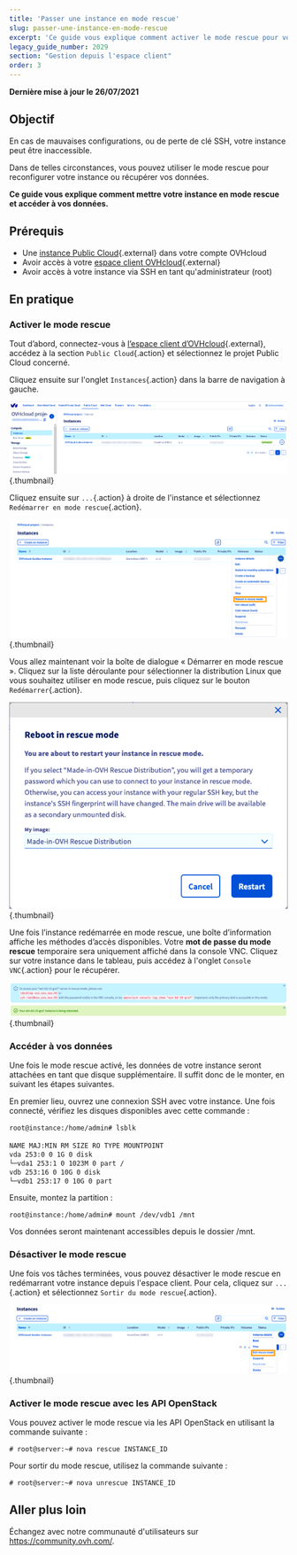 ```yaml
---
title: 'Passer une instance en mode rescue'
slug: passer-une-instance-en-mode-rescue
excerpt: 'Ce guide vous explique comment activer le mode rescue pour votre instance Public Cloud'
legacy_guide_number: 2029
section: "Gestion depuis l'espace client"
order: 3
---
```


**Dernière mise à jour le 26/07/2021**

## Objectif

En cas de mauvaises configurations, ou de perte de clé SSH, votre instance peut être inaccessible.

Dans de telles circonstances, vous pouvez utiliser le mode rescue pour reconfigurer votre instance ou récupérer vos données. 

**Ce guide vous explique comment mettre votre instance en mode rescue et accéder à vos données.**

## Prérequis

* Une [instance Public Cloud](https://www.ovh.com/ca/fr/public-cloud/){.external} dans votre compte OVHcloud
* Avoir accès à votre [espace client OVHcloud](https://ca.ovh.com/auth/?action=gotomanager&from=https://www.ovh.com/ca/fr/&ovhSubsidiary=qc){.external}
* Avoir accès à votre instance via SSH en tant qu'administrateur (root)

## En pratique

### Activer le mode rescue

Tout d’abord, connectez-vous à [l’espace client d’OVHcloud](https://ca.ovh.com/auth/?action=gotomanager&from=https://www.ovh.com/ca/fr/&ovhSubsidiary=qc){.external}, accédez à la section `Public Cloud`{.action} et sélectionnez le projet Public Cloud concerné.

Cliquez ensuite sur l'onglet `Instances`{.action} dans la barre de navigation à gauche.

![tableau de bord](images/compute2022.png){.thumbnail}

Cliquez ensuite sur `...`{.action} à droite de l'instance et sélectionnez `Redémarrer en mode rescue`{.action}.

![tableau de bord](images/rescue2022.png){.thumbnail}

Vous allez maintenant voir la boîte de dialogue « Démarrer en mode rescue ». Cliquez sur la liste déroulante pour sélectionner la distribution Linux que vous souhaitez utiliser en mode rescue, puis cliquez sur le bouton `Redémarrer`{.action}.

![tableau de bord](images/rescue2.png){.thumbnail}

Une fois l’instance redémarrée en mode rescue, une boîte d’information affiche les méthodes d’accès disponibles. Votre **mot de passe du mode rescue** temporaire sera uniquement affiché dans la console VNC. Cliquez sur votre instance dans le tableau, puis accédez à l'onglet `Console VNC`{.action} pour le récupérer.

![tableau de bord](images/rescuedata.png){.thumbnail}

### Accéder à vos données

Une fois le mode rescue activé, les données de votre instance seront attachées en tant que disque supplémentaire. Il suffit donc de le monter, en suivant les étapes suivantes.

En premier lieu, ouvrez une connexion SSH avec votre instance. Une fois connecté, vérifiez les disques disponibles avec cette commande :

```
root@instance:/home/admin# lsblk

NAME MAJ:MIN RM SIZE RO TYPE MOUNTPOINT
vda 253:0 0 1G 0 disk
└─vda1 253:1 0 1023M 0 part /
vdb 253:16 0 10G 0 disk
└─vdb1 253:17 0 10G 0 part
```

Ensuite, montez la partition :

```
root@instance:/home/admin# mount /dev/vdb1 /mnt
```

Vos données seront maintenant accessibles depuis le dossier /mnt.

### Désactiver le mode rescue

Une fois vos tâches terminées, vous pouvez désactiver le mode rescue en redémarrant votre instance depuis l'espace client. Pour cela, cliquez sur `...`{.action} et sélectionnez `Sortir du mode rescue`{.action}.

![tableau de bord](images/rescueexit2022.png){.thumbnail}

### Activer le mode rescue avec les API OpenStack

Vous pouvez activer le mode rescue via les API OpenStack en utilisant la commande suivante :

```
# root@server:~# nova rescue INSTANCE_ID
```

Pour sortir du mode rescue, utilisez la commande suivante :

```
# root@server:~# nova unrescue INSTANCE_ID
```

## Aller plus loin

Échangez avec notre communauté d'utilisateurs sur <https://community.ovh.com/>.
